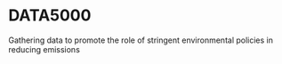 # DATA5000
Gathering data to promote the role of stringent environmental policies in reducing emissions 

